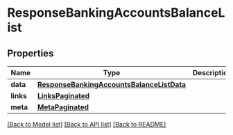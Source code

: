 # ResponseBankingAccountsBalanceList

## Properties
Name | Type | Description | Notes
------------ | ------------- | ------------- | -------------
**data** | [**ResponseBankingAccountsBalanceListData**](ResponseBankingAccountsBalanceListData.md) |  | 
**links** | [**LinksPaginated**](LinksPaginated.md) |  | 
**meta** | [**MetaPaginated**](MetaPaginated.md) |  | 

[[Back to Model list]](../README.md#documentation-for-models) [[Back to API list]](../README.md#documentation-for-api-endpoints) [[Back to README]](../README.md)


